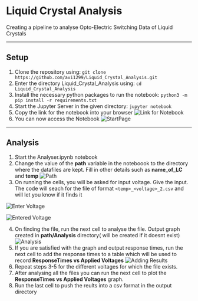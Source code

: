 # Liquid Crystal Analysis
Creating a pipeline to analyse Opto-Electric Switching Data of Liquid Crystals
___

## Setup
1. Clone the repository using: ```git clone https://github.com/avi1299/Liquid_Crystal_Analysis.git```
2. Enter the directory Liquid_Crystal_Analysis using: ```cd Liquid_Crystal_Analysis ```
3. Install the necessary python packages to run the notebook: ```python3 -m pip install -r requirements.txt```
4. Start the Jupyter Server in the given directory: ```jupyter notebook```
5. Copy the link for the notebook into your browser
![Link for Notebook](https://github.com/avi1299/Liquid_Crystal_Analysis/blob/master/Documentation/Images/Token.png)
7. You can now access the Notebook
![StartPage](https://github.com/avi1299/Liquid_Crystal_Analysis/blob/master/Documentation/Images/Jupyter_main.png)
___

## Analysis
1. Start the Analyser.ipynb notebook
2. Change the value of the **path** variable in the noteboook to the directory where the datafiles are kept. Fill in other details such as **name_of_LC** and **temp**
![Path](https://github.com/avi1299/Liquid_Crystal_Analysis/blob/master/Documentation/Images/Setting_path.png)
3. On running the cells, you will be asked for input voltage. Give the input. The code will seach for the file of format ```<temp>_<voltage>_2.csv``` and will let you know if it finds it

![Enter Voltage](https://github.com/avi1299/Liquid_Crystal_Analysis/blob/master/Documentation/Images/EnterV.png)

![Entered Voltage](https://github.com/avi1299/Liquid_Crystal_Analysis/blob/master/Documentation/Images/EnteredV.png)

4. On finding the file, run the next cell to analyse the file. Output graph created in **path/Analysis** directory( will be created if it doesnt exist)
![Analysis](https://github.com/avi1299/Liquid_Crystal_Analysis/blob/master/Documentation/Images/Analysis_graph.png)
5. If you are satisfied with the graph and output response times, run the next cell to add the response times to a table which will be used to record **ResponseTimes vs Applied Voltages**
![Adding Results](https://github.com/avi1299/Liquid_Crystal_Analysis/blob/master/Documentation/Images/Adding_Results.png)
6. Repeat steps 3-5 for the different voltages for which the file exists.
7. After analysing all the files you can run the next cell to plot the **ResponseTimes vs Applied Voltages** graph.
8. Run the last cell to push the reults into a csv format in the output directory
